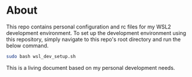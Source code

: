 # About 

This repo contains personal configuration and rc files for my WSL2
development environment. To set up the development environment using
this repository, simply navigate to this repo's root directory and run the below command. 

```bash
sudo bash wsl_dev_setup.sh
```

This is a living document based on my personal development needs.
